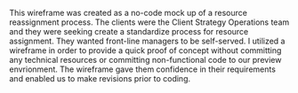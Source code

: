 This wireframe was created as a no-code mock up of a resource reassignment process. The clients were the Client Strategy Operations team and they were seeking create a standardize process for resource assignment. They wanted front-line managers to be self-served. I utilized a wireframe in order to provide a quick proof of concept without committing any technical resources or committing non-functional code to our preview envrionment. The wireframe gave them confidence in their requirements and enabled us to make revisions prior to coding.
